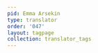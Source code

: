 ```yaml
---
pid: Emma Arsekin
type: translator
order: '047'
layout: tagpage
collection: translator_tags
---
```

